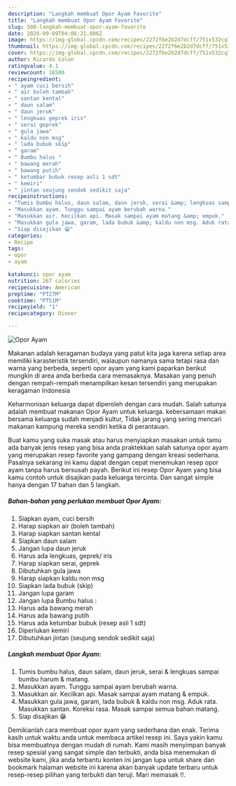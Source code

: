```yaml
---
description: "Langkah membuat Opor Ayam Favorite"
title: "Langkah membuat Opor Ayam Favorite"
slug: 508-langkah-membuat-opor-ayam-favorite
date: 2020-09-09T04:06:21.806Z
image: https://img-global.cpcdn.com/recipes/2272f6e2b2d7dcff/751x532cq70/opor-ayam-foto-resep-utama.jpg
thumbnail: https://img-global.cpcdn.com/recipes/2272f6e2b2d7dcff/751x532cq70/opor-ayam-foto-resep-utama.jpg
cover: https://img-global.cpcdn.com/recipes/2272f6e2b2d7dcff/751x532cq70/opor-ayam-foto-resep-utama.jpg
author: Ricardo Colon
ratingvalue: 4.1
reviewcount: 16500
recipeingredient:
- " ayam cuci bersih"
- " air boleh tambah"
- " santan kental"
- " daun salam"
- " daun jeruk"
- " lengkuas geprek iris"
- " serai geprek"
- " gula jawa"
- " kaldu non msg"
- " lada bubuk skip"
- " garam"
- " Bumbu halus "
- " bawang merah"
- " bawang putih"
- " ketumbar bubuk resep asli 1 sdt"
- " kemiri"
- " jintan seujung sendok sedikit saja"
recipeinstructions:
- "Tumis bumbu halus, daun salam, daun jeruk, serai &amp; lengkuas sampai bumbu harum &amp; matang."
- "Masukkan ayam. Tunggu sampai ayam berubah warna."
- "Masukkan air. Kecilkan api. Masak sampai ayam matang &amp; empuk."
- "Masukkan gula jawa, garam, lada bubuk &amp; kaldu non msg. Aduk rata. Masukkan santan. Koreksi rasa. Masak sampai semua bahan matang."
- "Siap disajikan 😁"
categories:
- Recipe
tags:
- opor
- ayam

katakunci: opor ayam 
nutrition: 267 calories
recipecuisine: American
preptime: "PT27M"
cooktime: "PT51M"
recipeyield: "1"
recipecategory: Dinner

---
```



![Opor Ayam](https://img-global.cpcdn.com/recipes/2272f6e2b2d7dcff/751x532cq70/opor-ayam-foto-resep-utama.jpg)

Makanan adalah keragaman budaya yang patut kita jaga karena setiap area memiliki karasteristik tersendiri, walaupun namanya sama tetapi rasa dan warna yang berbeda, seperti opor ayam yang kami paparkan berikut mungkin di area anda berbeda cara memasaknya. Masakan yang penuh dengan rempah-rempah menampilkan kesan tersendiri yang merupakan keragaman Indonesia



Keharmonisan keluarga dapat diperoleh dengan cara mudah. Salah satunya adalah membuat makanan Opor Ayam untuk keluarga. kebersamaan makan bersama keluarga sudah menjadi kultur, Tidak jarang yang sering mencari makanan kampung mereka sendiri ketika di perantauan.

Buat kamu yang suka masak atau harus menyiapkan masakan untuk tamu ada banyak jenis resep yang bisa anda praktekkan salah satunya opor ayam yang merupakan resep favorite yang gampang dengan kreasi sederhana. Pasalnya sekarang ini kamu dapat dengan cepat menemukan resep opor ayam tanpa harus bersusah payah.
Berikut ini resep Opor Ayam yang bisa kamu contoh untuk disajikan pada keluarga tercinta. Dan sangat simple hanya dengan 17 bahan dan 5 langkah.


<!--inarticleads1-->

##### Bahan-bahan yang perlukan membuat Opor Ayam:

1. Siapkan  ayam, cuci bersih
1. Harap siapkan  air (boleh tambah)
1. Harap siapkan  santan kental
1. Siapkan  daun salam
1. Jangan lupa  daun jeruk
1. Harus ada  lengkuas, geprek/ iris
1. Harap siapkan  serai, geprek
1. Dibutuhkan  gula jawa
1. Harap siapkan  kaldu non msg
1. Siapkan  lada bubuk (skip)
1. Jangan lupa  garam
1. Jangan lupa  Bumbu halus :
1. Harus ada  bawang merah
1. Harus ada  bawang putih
1. Harus ada  ketumbar bubuk (resep asli 1 sdt)
1. Diperlukan  kemiri
1. Dibutuhkan  jintan (seujung sendok sedikit saja)




<!--inarticleads2-->

##### Langkah membuat  Opor Ayam:

1. Tumis bumbu halus, daun salam, daun jeruk, serai &amp; lengkuas sampai bumbu harum &amp; matang.
1. Masukkan ayam. Tunggu sampai ayam berubah warna.
1. Masukkan air. Kecilkan api. Masak sampai ayam matang &amp; empuk.
1. Masukkan gula jawa, garam, lada bubuk &amp; kaldu non msg. Aduk rata. Masukkan santan. Koreksi rasa. Masak sampai semua bahan matang.
1. Siap disajikan 😁




Demikianlah cara membuat opor ayam yang sederhana dan enak. Terima kasih untuk waktu anda untuk membaca artikel resep ini. Saya yakin kamu bisa membuatnya dengan mudah di rumah. Kami masih menyimpan banyak resep spesial yang sangat simple dan terbukti, anda bisa menemukan di website kami, jika anda terbantu konten ini jangan lupa untuk share dan bookmark halaman website ini karena akan banyak update terbaru untuk resep-resep pilihan yang terbukti dan teruji. Mari memasak !!. 

